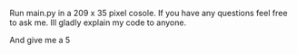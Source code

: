 Run main.py in a 209 x 35 pixel cosole. If you have any questions feel free to ask me. Ill gladly explain my code to anyone.

And give me a 5